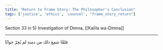```yaml
---
title: "Return to Frame Story: The Philosopher's Conclusion"
tags: ['justice', 'ethics', 'counsel', "frame_story_return"]
---
```


 Section 33 in 5) Investigation of Dimna, [[Kalīla wa-Dimna]]

---
فلمَّا سَمِعَ ذلك من دمنة لم يُحِرْ جوابًا
